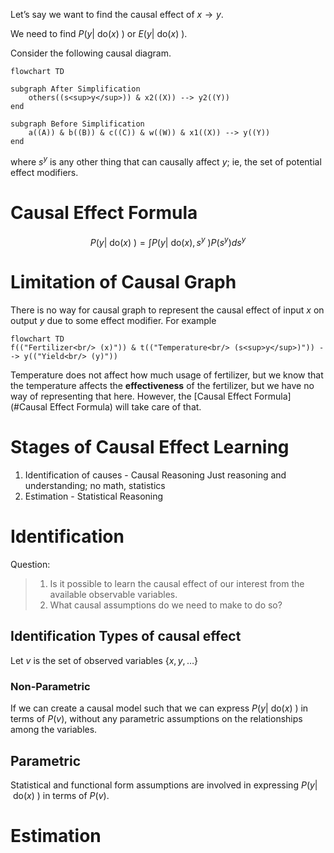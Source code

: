 Let’s say we want to find the causal effect of $x \to y$.

We need to find $P(y| \ \text{do}(x) \ )$ or $E(y| \ \text{do}(x) \ )$.

Consider the following causal diagram.

```mermaid
flowchart TD

subgraph After Simplification
	others((s<sup>y</sup>)) & x2((X)) --> y2((Y))
end

subgraph Before Simplification
	a((A)) & b((B)) & c((C)) & w((W)) & x1((X)) --> y((Y))
end
```

where $s^y$ is any other thing that can causally affect $y$; ie, the set of potential effect modifiers.

# Causal Effect Formula

$$
P(y| \ \text{do}(x) \ ) =
\int P(y| \ \text{do}(x), s^y \ )
P(s^y)
ds^y
$$

# Limitation of Causal Graph

There is no way for causal graph to represent the causal effect of input $x$ on output $y$ due to some effect modifier. For example

```mermaid
flowchart TD
f(("Fertilizer<br/> (x)")) & t(("Temperature<br/> (s<sup>y</sup>)")) --> y(("Yield<br/> (y)"))
```

Temperature does not affect how much usage of fertilizer, but we know that the temperature affects the **effectiveness** of the fertilizer, but we have no way of representing that here. However, the [Causal Effect Formula](#Causal Effect Formula) will take care of that.

# Stages of Causal Effect Learning

1. Identification of causes  - Causal Reasoning
   Just reasoning and understanding; no math, statistics
2. Estimation - Statistical Reasoning

# Identification

Question:

> 1. Is it possible to learn the causal effect of our interest from the available observable variables.
> 2. What causal assumptions do we need to make to do so?

## Identification Types of causal effect

Let $v$ is the set of observed variables $\{ x, y, \dots \}$

### Non-Parametric

If we can create a causal model such that we can express $P(y| \ \text{do}(x) \ )$ in terms of $P(v)$, without any parametric assumptions on the relationships among the variables.

## Parametric

Statistical and functional form assumptions are involved in expressing $P(y| \ \text{do}(x) \ )$ in terms of $P(v)$.

# Estimation
